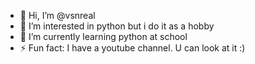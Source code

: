 - 👋 Hi, I’m @vsnreal
- 👀 I’m interested in python but i do it as a hobby
- 🌱 I’m currently learning python at school
- ⚡ Fun fact: I have a youtube channel. U can look at it :) 

<!---
vsnreal/vsnreal is a ✨ special ✨ repository because its `README.md` (this file) appears on your GitHub profile.
You can click the Preview link to take a look at your changes.
--->
